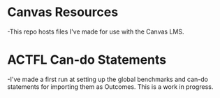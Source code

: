# Canvas Resources

-This repo hosts files I've made for use with the Canvas LMS.

# ACTFL Can-do Statements

-I've made a first run at setting up the global benchmarks and can-do statements for importing them as Outcomes. This is a work in progress.